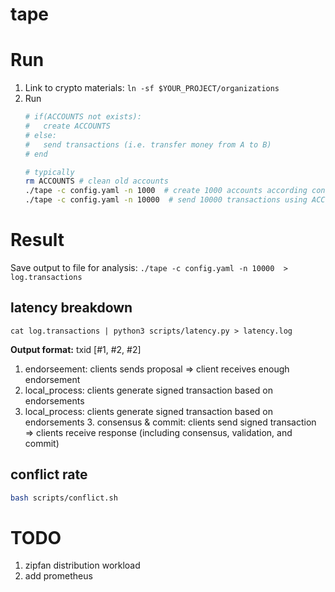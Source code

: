 # tape

# Run
1. Link to crypto materials: `ln -sf $YOUR_PROJECT/organizations`
2. Run
    ```bash
    # if(ACCOUNTS not exists):
    #   create ACCOUNTS  
    # else:
    #   send transactions (i.e. transfer money from A to B) 
    # end

    # typically
    rm ACCOUNTS # clean old accounts
    ./tape -c config.yaml -n 1000  # create 1000 accounts according config.yaml
    ./tape -c config.yaml -n 10000  # send 10000 transactions using ACCOUNTS

    ```

# Result
Save output to file for analysis: `./tape -c config.yaml -n 10000  > log.transactions `

## latency breakdown
```
cat log.transactions | python3 scripts/latency.py > latency.log  
```
**Output format:** txid [#1, #2, #2]
1. endorseement: clients sends proposal => client receives enough endorsement
2. local_process: clients generate signed transaction based on endorsements
2. local_process: clients generate signed transaction based on endorsements 3. consensus & commit: clients send signed transaction => clients receive response (including consensus, validation, and commit)


## conflict rate
```bash
bash scripts/conflict.sh
```

# TODO
1. zipfan distribution workload
2. add prometheus 
